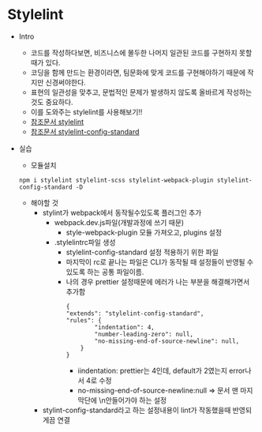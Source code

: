 # Stylelint

- Intro

  - 코드를 작성하다보면, 비즈니스에 몰두한 나머지 일관된 코드를 구현하지 못할 때가 있다.
  - 코딩을 함께 만드는 환경이라면, 팀문화에 맞게 코드를 구현해야하기 때문에 작지만 신경써야한다.
  - 표현의 일관성을 맞추고, 문법적인 문제가 발생하지 않도록 올바르게 작성하는 것도 중요하다.
  - 이를 도와주는 stylelint를 사용해보기!!
  - [참조문서 stylelint](https://github.com/stylelint/stylelint)
  - [참조문서 stylelint-config-standard](https://github.com/stylelint/stylelint-config-standard)

- 실습
  - 모듈설치
  ```
  npm i stylelint stylelint-scss stylelint-webpack-plugin stylelint-config-standard -D
  ```
  - 해야할 것
    - stylint가 webpack에서 동작될수있도록 플러그인 추가
      - webpack.dev.js파일(개발과정에 쓰기 때문)
        - style-webpack-plugin 모듈 가져오고, plugins 설정
      - .stylelintrc파일 생성
        - stylelint-config-standard 설정 적용하기 위한 파일
        - 마지막이 rc로 끝나는 파일은 CLI가 동작될 때 설정들이 반영될 수있도록 하는 공통 파일이름.
        - 나의 경우 prettier 설정때문에 에러가 나는 부분을 해결해가면서 추가함
          ```
          {
          "extends": "stylelint-config-standard",
          "rules": {
                  "indentation": 4,
                  "number-leading-zero": null,
                  "no-missing-end-of-source-newline": null,
              }
          }
          ```
          - iindentation: prettier는 4인데, default가 2였는지 error나서 4로 수정
          - no-missing-end-of-source-newline:null => 문서 맨 마지막단에 \n안들어가야 하는 설정
    - stylint-config-standard라고 하는 설정내용이 lint가 작동했을때 반영되게끔 연결
